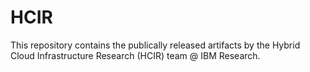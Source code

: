 # HCIR
This repository contains the publically released artifacts by the Hybrid Cloud Infrastructure Research (HCIR) team @ IBM Research.
